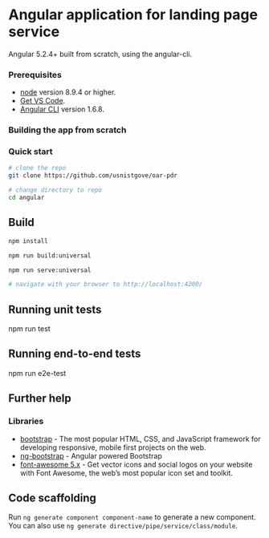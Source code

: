 # Angular application for landing page service
Angular 5.2.4+  built from scratch, using the angular-cli. 


### Prerequisites

 - [node](https://nodejs.org/en/download/) version 8.9.4 or higher.
 - [Get VS Code](https://code.visualstudio.com/download).
 - [Angular CLI](https://github.com/angular/angular-cli) version 1.6.8.


### Building the app from scratch



### Quick start

```bash
# clone the repo
git clone https://github.com/usnistgove/oar-pdr

# change directory to repo
cd angular

```

## Build
```bash
npm install

npm run build:universal

npm run serve:universal

# navigate with your browser to http://localhost:4200/
```
## Running unit tests

npm run test

## Running end-to-end tests

npm run e2e-test

## Further help

### Libraries 
 - [bootstrap](https://github.com/twbs/bootstrap) - The most popular HTML, CSS, and JavaScript framework for developing responsive, mobile first projects on the web.
 - [ng-bootstrap](https://ng-bootstrap.github.io) - Angular powered Bootstrap
 - [font-awesome 5.x](https://github.com/FortAwesome/Font-Awesome) - Get vector icons and social logos on your website with Font Awesome, the web’s most popular icon set and toolkit.

## Code scaffolding

Run `ng generate component component-name` to generate a new component. You can also use `ng generate directive/pipe/service/class/module`.

